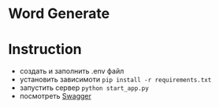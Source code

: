# Word Generate

# Instruction
- создать и заполнить .env файл
- установить зависимоти ```pip install -r requirements.txt```
- запустить сервер ```python start_app.py```
- посмотреть [Swagger](http://localhost:8000/docs)

